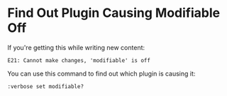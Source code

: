 # Find Out Plugin Causing Modifiable Off

If you're getting this while writing new content:

```
E21: Cannot make changes, 'modifiable' is off
```

You can use this command to find out which plugin is causing it:

```
:verbose set modifiable?
```
